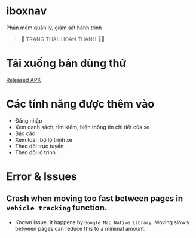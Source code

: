 # iboxnav

Phần mềm quản lý, giám sát hành trình

> 🎉 TRẠNG THÁI: HOÀN THÀNH 👨‍💻

# Tải xuống bản dùng thử

[Released APK](https://github.com/nthuy2004/iboxnav/releases/download/1.0/nomap-release.apk)
# Các tính năng được thêm vào
- Đăng nhập
- Xem danh sách, tìm kiếm, hiện thông tin chi tiết của xe
- Báo cáo
- Xem toàn bộ lộ trình xe
- Theo dõi trực tuyến
- Theo dõi lộ trình


# Error & Issues

## Crash when moving too fast between pages in `vehicle tracking` function.
- Known issue. It happens by `Google Map Native Library`. Moving slowly between pages can reduce this to a minimal amount.
